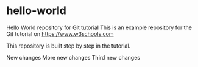 # hello-world
Hello World repository for Git tutorial
This is an example repository for the Git tutorial on https://www.w3schools.com

This repository is built step by step in the tutorial. 

New changes
More new changes
Third new changes
